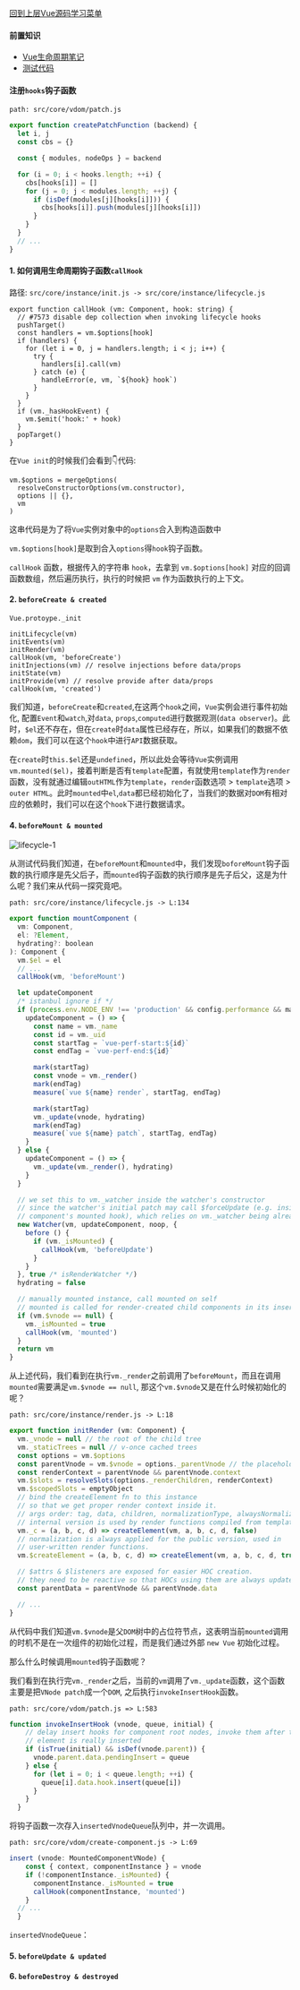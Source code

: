 

[回到上层Vue源码学习菜单](notes/vue/code-review/code-review.md)

#### **前置知识**

- [Vue生命周期笔记](notes/vue/vue-lifecycle/vue-lifecycle.md)
- [测试代码](https://codesandbox.io/s/y0117q1y41)

#### 注册`hooks`钩子函数

`path: src/core/vdom/patch.js`

```javascript
export function createPatchFunction (backend) {
  let i, j
  const cbs = {}

  const { modules, nodeOps } = backend

  for (i = 0; i < hooks.length; ++i) {
    cbs[hooks[i]] = []
    for (j = 0; j < modules.length; ++j) {
      if (isDef(modules[j][hooks[i]])) {
        cbs[hooks[i]].push(modules[j][hooks[i]])
      }
    }
  }
  // ...
}
```

#### 1. 如何调用生命周期钩子函数`callHook`

路径: `src/core/instance/init.js -> src/core/instance/lifecycle.js`

```
export function callHook (vm: Component, hook: string) {
  // #7573 disable dep collection when invoking lifecycle hooks
  pushTarget()
  const handlers = vm.$options[hook]
  if (handlers) {
    for (let i = 0, j = handlers.length; i < j; i++) {
      try {
        handlers[i].call(vm)
      } catch (e) {
        handleError(e, vm, `${hook} hook`)
      }
    }
  }
  if (vm._hasHookEvent) {
    vm.$emit('hook:' + hook)
  }
  popTarget()
}
```

在`Vue init`的时候我们会看到👇代码:

```
vm.$options = mergeOptions(
  resolveConstructorOptions(vm.constructor),
  options || {},
  vm
)
```

这串代码是为了将`Vue`实例对象中的`options`合入到构造函数中

`vm.$options[hook]`是取到合入`options`得`hook`钩子函数。

`callHook` 函数，根据传入的字符串 `hook`，去拿到 `vm.$options[hook]` 对应的回调函数数组，然后遍历执行，执行的时候把 `vm` 作为函数执行的上下文。

#### 2. `beforeCreate & created`

`Vue.protoype._init`

```
initLifecycle(vm)
initEvents(vm)
initRender(vm)
callHook(vm, 'beforeCreate')
initInjections(vm) // resolve injections before data/props
initState(vm)
initProvide(vm) // resolve provide after data/props
callHook(vm, 'created')
```

我们知道，`beforeCreate`和`created`,在这两个`hook`之间，`Vue`实例会进行事件初始化, 配置`Event`和`watch`,对`data`, `props`,`computed`进行数据观测(`data observer`)。此时，`$el`还不存在，但在`create`时`data`属性已经存在，所以，如果我们的数据不依赖`dom`，我们可以在这个`hook`中进行`API`数据获取。

在`create`时`this.$el`还是`undefined`，所以此处会等待`Vue`实例调用`vm.mounted($el)`，接着判断是否有`template`配置，有就使用`template`作为`render`函数，没有就通过编辑`outHTML`作为`template`，`render`函数选项 > `template`选项 > `outer HTML`。此时`mounted`中`el`,`data`都已经初始化了，当我们的数据对`DOM`有相对应的依赖时，我们可以在这个`hook`下进行数据请求。

#### 4. `beforeMount & mounted`

![lifecycle-1](./images/lifecycle-1.png)

从测试代码我们知道，在`beforeMount`和`mounted`中，我们发现`boforeMount`钩子函数的执行顺序是先父后子，而`mounted`钩子函数的执行顺序是先子后父，这是为什么呢？我们来从代码一探究竟吧。

`path: src/core/instance/lifecycle.js -> L:134`

```javascript
export function mountComponent (
  vm: Component,
  el: ?Element,
  hydrating?: boolean
): Component {
  vm.$el = el
  // ...
  callHook(vm, 'beforeMount')

  let updateComponent
  /* istanbul ignore if */
  if (process.env.NODE_ENV !== 'production' && config.performance && mark) {
    updateComponent = () => {
      const name = vm._name
      const id = vm._uid
      const startTag = `vue-perf-start:${id}`
      const endTag = `vue-perf-end:${id}`

      mark(startTag)
      const vnode = vm._render()
      mark(endTag)
      measure(`vue ${name} render`, startTag, endTag)

      mark(startTag)
      vm._update(vnode, hydrating)
      mark(endTag)
      measure(`vue ${name} patch`, startTag, endTag)
    }
  } else {
    updateComponent = () => {
      vm._update(vm._render(), hydrating)
    }
  }

  // we set this to vm._watcher inside the watcher's constructor
  // since the watcher's initial patch may call $forceUpdate (e.g. inside child
  // component's mounted hook), which relies on vm._watcher being already defined
  new Watcher(vm, updateComponent, noop, {
    before () {
      if (vm._isMounted) {
        callHook(vm, 'beforeUpdate')
      }
    }
  }, true /* isRenderWatcher */)
  hydrating = false

  // manually mounted instance, call mounted on self
  // mounted is called for render-created child components in its inserted hook
  if (vm.$vnode == null) {
    vm._isMounted = true
    callHook(vm, 'mounted')
  }
  return vm
}
```

从上述代码，我们看到在执行`vm._render`之前调用了`beforeMount`，而且在调用`mounted`需要满足`vm.$vnode == null`, 那这个`vm.$vnode`又是在什么时候初始化的呢？

`path: src/core/instance/render.js -> L:18`

```javascript
export function initRender (vm: Component) {
  vm._vnode = null // the root of the child tree
  vm._staticTrees = null // v-once cached trees
  const options = vm.$options
  const parentVnode = vm.$vnode = options._parentVnode // the placeholder node in parent tree
  const renderContext = parentVnode && parentVnode.context
  vm.$slots = resolveSlots(options._renderChildren, renderContext)
  vm.$scopedSlots = emptyObject
  // bind the createElement fn to this instance
  // so that we get proper render context inside it.
  // args order: tag, data, children, normalizationType, alwaysNormalize
  // internal version is used by render functions compiled from templates
  vm._c = (a, b, c, d) => createElement(vm, a, b, c, d, false)
  // normalization is always applied for the public version, used in
  // user-written render functions.
  vm.$createElement = (a, b, c, d) => createElement(vm, a, b, c, d, true)

  // $attrs & $listeners are exposed for easier HOC creation.
  // they need to be reactive so that HOCs using them are always updated
  const parentData = parentVnode && parentVnode.data

  // ...
}
```

从代码中我们知道`vm.$vnode`是父`DOM`树中的占位符节点，这表明当前`mounted`调用的时机不是在一次组件的初始化过程，而是我们通过外部 `new Vue` 初始化过程。

那么什么时候调用`mounted`钩子函数呢？

我们看到在执行完`vm._render`之后，当前的`vm`调用了`vm._update`函数，这个函数主要是把`VNode patch`成一个`DOM`, 之后执行`invokeInsertHook`函数。

`path: src/core/vdom/patch.js => L:583`

```javascript
function invokeInsertHook (vnode, queue, initial) {
    // delay insert hooks for component root nodes, invoke them after the
    // element is really inserted
    if (isTrue(initial) && isDef(vnode.parent)) {
      vnode.parent.data.pendingInsert = queue
    } else {
      for (let i = 0; i < queue.length; ++i) {
        queue[i].data.hook.insert(queue[i])
      }
    }
  }
```

将钩子函数一次存入`insertedVnodeQueue`队列中，并一次调用。

`path: src/core/vdom/create-component.js -> L:69`

```javascript
insert (vnode: MountedComponentVNode) {
    const { context, componentInstance } = vnode
    if (!componentInstance._isMounted) {
      componentInstance._isMounted = true
      callHook(componentInstance, 'mounted')
    }
  // ...
  }
```

`insertedVnodeQueue`：

#### 5. `beforeUpdate & updated`



#### 6. `beforeDestroy & destroyed`